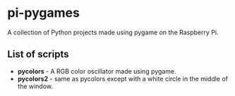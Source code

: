 # pi-pygames
A collection of Python projects made using pygame on the Raspberry Pi.

## List of scripts
- **pycolors** - A RGB color oscillator made using pygame.
- **pycolors2** - same as pycolors except with a white circle in the middle of the window.
